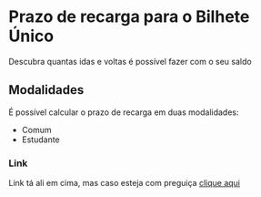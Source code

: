# Prazo de recarga para o Bilhete Único
Descubra quantas idas e voltas é possível fazer com o seu saldo 

## Modalidades
É possível calcular o prazo de recarga em duas modalidades:
- Comum
- Estudante

### Link 
Link tá ali em cima, mas caso esteja com preguiça [clique aqui](https://carolinamoraes.github.io/prazo-recarga-bilhete-unico/)
